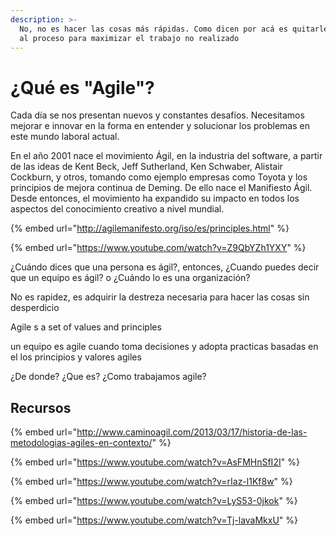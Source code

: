 ```yaml
---
description: >-
  No, no es hacer las cosas más rápidas. Como dicen por acá es quitarle la grasa
  al proceso para maximizar el trabajo no realizado
---
```


# ¿Qué es "Agile"?

​Cada día se nos presentan nuevos y constantes desafíos. Necesitamos mejorar e innovar en la forma en entender y solucionar los problemas en este mundo laboral actual.

En el año 2001 nace el movimiento Ágil, en la industria del software, a partir de las ideas de Kent Beck, Jeff Sutherland, Ken Schwaber, Alistair Cockburn, y otros, tomando como ejemplo empresas como Toyota y los principios de mejora continua de Deming. De ello nace el Manifiesto Ágil. Desde entonces, el movimiento ha expandido su impacto en todos los aspectos del conocimiento creativo a nivel mundial.

{% embed url="http://agilemanifesto.org/iso/es/principles.html" %}

{% embed url="https://www.youtube.com/watch?v=Z9QbYZh1YXY" %}



¿Cuándo dices que una persona es ágil?, entonces, ¿Cuando puedes decir que un equipo es ágil? o ¿Cuándo lo es una organización?

No es rapidez, es adquirir la destreza necesaria para hacer las cosas sin desperdicio

Agile s a set of values and principles

un equipo es agile cuando toma decisiones y adopta practicas basadas en el los principios y valores agiles

¿De donde? ¿Que es? ¿Como trabajamos agile?

## Recursos

{% embed url="http://www.caminoagil.com/2013/03/17/historia-de-las-metodologias-agiles-en-contexto/" %}

{% embed url="https://www.youtube.com/watch?v=AsFMHnSfI2I" %}

{% embed url="https://www.youtube.com/watch?v=rIaz-l1Kf8w" %}

{% embed url="https://www.youtube.com/watch?v=LyS53-0jkok" %}

{% embed url="https://www.youtube.com/watch?v=Tj-lavaMkxU" %}

